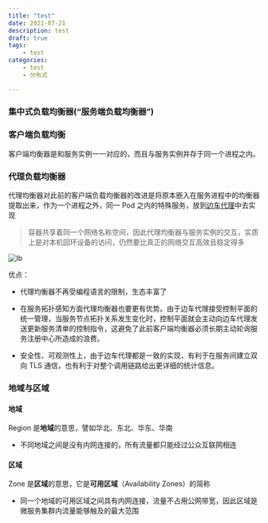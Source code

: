 ```yaml
---
title: "test"
date: 2021-07-21
description: test
draft: true
tags:
    - test
categories:
    - test
    - 分布式

---
```






### 集中式负载均衡器(“服务端负载均衡器”)



### 客户端负载均衡

客户端均衡器是和服务实例一一对应的，而且与服务实例并存于同一个进程之内。



### 代理负载均衡器

代理均衡器对此前的客户端负载均衡器的改进是将原本嵌入在服务进程中的均衡器提取出来，作为一个进程之外，同一 Pod 之内的特殊服务，放到[边车代理](https://icyfenix.cn/architecture/architect-history/post-microservices.html)中去实现

> 容器共享着同一个网络名称空间，因此代理均衡器与服务实例的交互，实质上是对本机回环设备的访问，仍然要比真正的网络交互高效且稳定得多

![lb](https://gitee.com/fengzhenbing/picgo/raw/master/lb.png)

优点：

* 代理均衡器不再受编程语言的限制，生态丰富了
* 在服务拓扑感知方面代理均衡器也要更有优势。由于边车代理接受控制平面的统一管理，当服务节点拓扑关系发生变化时，控制平面就会主动向边车代理发送更新服务清单的控制指令，这避免了此前客户端均衡器必须长期主动轮询服务注册中心所造成的浪费。

* 安全性、可观测性上，由于边车代理都是一致的实现，有利于在服务间建立双向 TLS 通信，也有利于对整个调用链路给出更详细的统计信息。

  

### 地域与区域

#### 地域

Region 是**地域**的意思，譬如华北、东北、华东、华南

* 不同地域之间是没有内网连接的，所有流量都只能经过公众互联网相连

#### 区域

Zone 是**区域**的意思，它是**可用区域**（Availability Zones）的简称

* 同一个地域的可用区域之间具有内网连接，流量不占用公网带宽，因此区域是微服务集群内流量能够触及的最大范围
